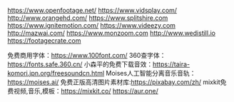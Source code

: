 https://www.openfootage.net/
https://www.vidsplay.com/
http://www.orangehd.com/
https://www.splitshire.com
https://www.ignitemotion.com/
https://www.videezy.com
http://mazwai.com/
https://www.monzoom.com
http://www.wedistill.io
https://footagecrate.com

免费商用字体：https://www.100font.com/
360查字体：https://fonts.safe.360.cn/
小森平的免费下载音效：https://taira-komori.jpn.org/freesoundcn.html
Moises人工智能分离音乐音轨：https://moises.ai/
免费正版高清图片素材库:https://pixabay.com/zh/
mixkit免费视频,音乐,模板：https://mixkit.co/
https://aur.one/


